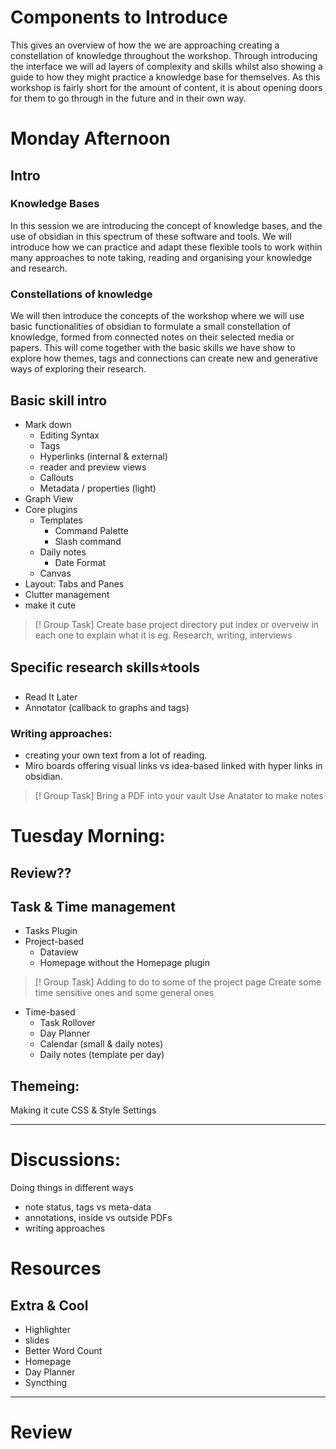 # Components to Introduce

This gives an overview of how the we are approaching creating a constellation of knowledge throughout the workshop. Through introducing the interface we will ad layers of complexity and skills whilst also showing a guide to how they might practice a knowledge base for themselves. As this workshop is fairly short for the amount of content, it is about opening doors for them to go through in the future and in their own way.

# Monday Afternoon

## Intro

### Knowledge Bases
In this session we are introducing the concept of knowledge bases, and the use of obsidian in this spectrum of these software and tools. We will introduce how we can practice and adapt these flexible tools to work within  many approaches to note taking, reading and organising your knowledge and research. 

### Constellations of knowledge

We will then introduce the concepts of the workshop where we will use basic functionalities of obsidian to formulate a small constellation of knowledge, formed from connected notes on their selected media or papers. This will come together with the basic skills we have show to explore how themes, tags and connections can create new and generative ways of exploring their research. 
## Basic skill intro
- Mark down
	-  Editing Syntax
	- Tags
	- Hyperlinks (internal & external)
	- reader and preview views
	- Callouts
	- Metadata / properties (light)
- Graph View
- Core plugins
	- Templates
		- Command Palette
		- Slash command
	- Daily notes
		- Date Format
	- Canvas
- Layout: Tabs and Panes
- Clutter management 
- make it cute

> [! Group Task]
> Create base project directory
> put index or overveiw in each one to explain what it is
> eg. Research, writing, interviews

## Specific research skills⭐tools
- Read It Later
- Annotator (callback to graphs and tags)
### Writing approaches:
- creating your own text from a lot of reading.
- Miro boards offering visual links vs idea-based linked with hyper links in obsidian.

> [! Group Task]
> Bring a PDF into your vault
> Use Anatator to make notes

# Tuesday Morning:

## Review??

## Task & Time management
- Tasks Plugin 
- Project-based
	- Dataview 
	- Homepage without the Homepage plugin

>[! Group Task]
>Adding to do to some of the project page
>Create some time sensitive ones and some general ones

- Time-based
	- Task Rollover
	- Day Planner
	- Calendar (small & daily notes)
	- Daily notes (template per day)
## Themeing:
Making it cute
CSS & Style Settings
____
# Discussions:
Doing things in different ways
- note status, tags vs meta-data
- annotations, inside vs outside PDFs
- writing approaches
# Resources
## Extra & Cool
- Highlighter
- slides
- Better Word Count
- Homepage
- Day Planner
- Syncthing

___
# Review


